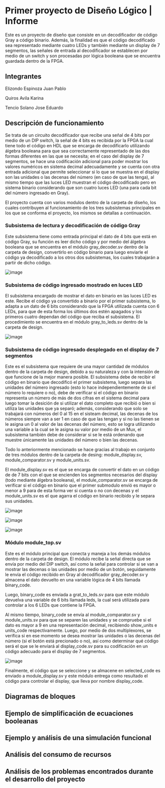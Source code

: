 # Primer proyecto de Diseño Lógico | Informe
Este es un proyecto de diseño que consiste en un decodificador de código Gray a código binario. Además, la finalidad es que el código decodificado sea representado mediante cuatro LEDs y también mediante un display de 7 segmentos, las señales de entrada al decodificador se establecen por medio de un switch y son procesadas por lógica booleana que se encuentra guardada dentro de la FPGA.
## Integrantes
Elizondo Espinoza Juan Pablo

Quiros Avila Karina

Tencio Solano Jose Eduardo
## Descripción de funcionamiento 
Se trata de un circuito decodificador que recibe una señal de 4 bits por medio de un DIP switch, la señal de 4 bits es recibida por la FPGA la cual tiene todo el código en HDL que se encarga de decodificarlo utilizando álgebra booleana para que sea correctamente representado de las dos formas diferentes en las que se necesita; en el caso del display de 7 segmentos, se hace una codificación adicional para poder mostrar los valores numéricos en sistema decimal adecuadamente y se cuenta con otra entrada adicional que permite seleccionar si lo que se muestra en el display son las unidades o las decenas del número (en caso de que las tenga), al mismo tiempo que las luces LED muestran el código decodificado pero en sistema binario considerando que son cuatro luces LED (una para cada bit del número ingresado en Gray). 

El proyecto cuenta con varios modulos dentro de la carpeta de diseño, los cuales contribuyen al funcionamiento de los tres subsistemas principales en los que se conforma el proyecto, los mismos se detallas a continuación. 

### Subsistema de lectura y decodificación de código Gray
Este subsistema tiene como entrada principal el dato de 4 bits que está en código Gray, su función es leer dicho código y por medio del álgebra booleana que se encuentra en el módulo gray_decoder.sv dentro de la carpeta de design, convertirlo en código binario para luego enviarle el código ya decodificado a los otros dos subsistemas, los cuales trabajarán a partir de dicho código. 

![image](https://github.com/user-attachments/assets/5ca12e40-db1a-4f0a-805d-d20de945f2b5)

### Subsistema de código ingresado mostrado en luces LED
El subsistema encargado de mostrar el dato en binario en las luces LED es este. Recibe el código ya convertido a binario por el primer subsistema, lo adapta a un dato de 6 bits considerando que la FPGA utilizada cuenta con 6 LEDs, para que de esta forma los últimos dos estén apagados y los primeros cuatro dependan del código que reciba el subsistema. El procedimiento se encuentra en el módulo gray_to_leds.sv dentro de la carpeta de design.

![image](https://github.com/user-attachments/assets/e030a7a2-b683-4dfb-a75a-fab6f3fa4b2a)


### Subsistema de código ingresado desplegado en el display de 7 segmentos
Este es el subsistema que requiere de una mayor cantidad de módulos dentro de la carpeta de design, debido a su naturaleza y con la intensión de que funcione de la mejor manera posible. El subsistema debe de recibir el código en binario que decodificó el primer subsistema, luego separa las unidades del número ingresado (esto lo hace independientemente de si el número lo requiere o no), debe de verificar si el código en binario representa un número de más de dos cifras en el sistema decimal para luego tomar la desición de si utilizar el dato completo que recibió o bien si utiliza las unidades que ya separó; además, considerando que solo se trabajará con números del 0 al 15 en el sisteam decimal, las decenas de los números siempre van a ser 1 en caso de que las tengan y si no las tienen se le asigna un 0 al valor de las decenas del número, esto se logra utilizando una variable a la cual se le asigna su valor por medio de un Mux, el subsistema también debe de considerar si se le está ordenando que muestre únicamente las unidades del número o bien las decenas. 

Todo lo anteriormente mencionado se hace gracias al trabajo en conjunto de tres módulos dentro de la carpeta de desing: module_display.sv, module_comparator.sv y module_units.sv.

El module_display.sv es el que se encarga de convertir el dato en un código de de 7 bits con el que se encienden los segmentos necesarios del display (todo mediante álgebra booleana), el module_comparator.sv se encarga de verificar si el código en binario que el primer submodulo envió es mayor o menor a 9 para de esta forma ver si cuenta o no con decenas y el module_units.sv es el que agarra el código en binario recibido y le separa sus unidades. 

![image](https://github.com/user-attachments/assets/461dbcf2-9d77-42d1-90f3-46ad549cacf6)


![image](https://github.com/user-attachments/assets/ee0e9b61-a821-45c4-b9aa-f2f9974db836)

![image](https://github.com/user-attachments/assets/2fa68a71-e467-43e5-be0e-06e8e309decc)

### Módulo module_top.sv
Este es el módulo principal que conecta y maneja a los demás módulos dentro de la carpeta de design. El módulo recibe la señal directa que se envía por medio del DIP switch, así como la señal para controlar si se van a mostrar las decenas o las unidades por medio de un botón, seguidamente le envía el código recibido en Gray al decodificador gray_decoder.sv y almacena el dato devuelto en una variable lógica de 4 bits llamada binary_code.

Luego, binary_code es enviada a grat_to_leds.sv para que este módulo devuelva una variable de 6 bits llamada leds, la cual será utilizada para controlar a los 6 LEDs que contiene la FPGA. 

Al mismo tiempo, binary_code se envía al module_comparator.sv y module_units.sv para que se separen las unidades y se compruebe si el dato es mayor a 9 en una representación decimal, recibiendo show_units e units_code respectivamente. Luego, por medio de dos multiplexores, se verifica si en ese momento se desea mostrar las unidades o las decenas del número (si el botón está precionado o no), así como determinar qué código será el que se le enviará al display_code.sv para su codificación en un código adecuado para el display de 7 segmentos.

![image](https://github.com/user-attachments/assets/66190b61-d27a-4bca-a06d-ef0928372ffb)

Finalmente, el código que se seleccione y se almacene en selected_code es enviado a module_display.sv y este módulo entrega como resultado el código para controlar el display, que lleva por nombre display_code.

## Diagramas de bloques

## Ejemplo de simplificación de ecuaciones booleanas

## Ejemplo y análisis de una simulación funcional

## Análisis del consumo de recursos

## Análisis de los problemas encontrados durante el desarrollo del proyecto









